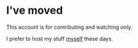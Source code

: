 # I've moved
This account is for contributing and watching only.

I prefer to host my stuff [myself](https://code.fleshless.org/fbt) these days.

